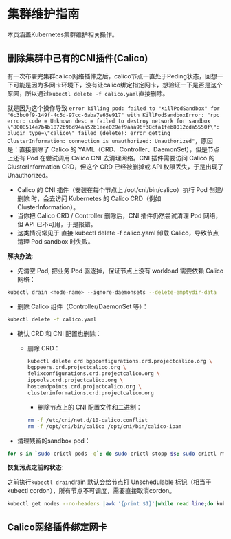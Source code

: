 # 集群维护指南

本页涵盖Kubernetes集群维护相关操作。

## 删除集群中己有的CNI插件(Calico)

有一次布署完集群calico网络插件之后，calico节点一直处于Peding状态，回想一下可能是因为多网卡环境下，没有让calico绑定指定网卡，想验证一下是否是这个原因，所以通过`kubectl delete -f calico.yaml`直接删除。

就是因为这个操作导致 `error killing pod: failed to "KillPodSandbox" for "6c3bc0f9-149f-4c5d-97cc-6aba7e65e917" with KillPodSandboxError: "rpc error: code = Unknown desc = failed to destroy network for sandbox \"8008514e7b4b1872b96d94aa52b1eee029ef9aaa96f38cfa1feb8012cda5550f\": plugin type=\"calico\" failed (delete): error getting ClusterInformation: connection is unauthorized: Unauthorized"`，原因是：直接删除了 Calico 的 YAML（CRD、Controller、DaemonSet），但是节点上还有 Pod 在尝试调用 Calico CNI 去清理网络。CNI 插件需要访问 Calico 的 ClusterInformation CRD，但这个 CRD 已经被删掉或 API 权限丢失，于是出现了 Unauthorized。

- Calico 的 CNI 插件（安装在每个节点上 /opt/cni/bin/calico）执行 Pod 创建/删除 时，会去访问 Kubernetes 的 Calico CRD（例如 ClusterInformation）。
- 当你把 Calico CRD / Controller 删除后，CNI 插件仍然尝试清理 Pod 网络，但 API 已不可用，于是报错。
- 这类情况常见于 直接 kubectl delete -f calico.yaml 卸载 Calico，导致节点清理 Pod sandbox 时失败。

**解决办法**:

- 先清空 Pod, 把业务 Pod 驱逐掉，保证节点上没有 workload 需要依赖 Calico 网络：

```bash
kubectl drain <node-name> --ignore-daemonsets --delete-emptydir-data
```

- 删除 Calico 组件（Controller/DaemonSet 等）：

```bash
kubectl delete -f calico.yaml
```

- 确认 CRD 和 CNI 配置也删除：
  - 删除 CRD：

    ```bash
    kubectl delete crd bgpconfigurations.crd.projectcalico.org \
    bgppeers.crd.projectcalico.org \
    felixconfigurations.crd.projectcalico.org \
    ippools.crd.projectcalico.org \
    hostendpoints.crd.projectcalico.org \
    clusterinformations.crd.projectcalico.org
    ```

    - 删除节点上的 CNI 配置文件和二进制：

    ```bash
    rm -f /etc/cni/net.d/10-calico.conflist
    rm -f /opt/cni/bin/calico /opt/cni/bin/calico-ipam
    ```

- 清理残留的sandbox pod：

```bash
for s in `sudo crictl pods -q`; do sudo crictl stopp $s; sudo crictl rmp $s; done
```

**恢复污点之前的状态**:

之前执行`kubectl drain`drain 默认会给节点打 Unschedulable 标记（相当于 kubectl cordon），所有节点不可调度，需要直接取消cordon。

```bash
kubectl get nodes --no-headers |awk '{print $1}'|while read line;do kubectl uncordon $line; done
```

## Calico网络插件绑定网卡

